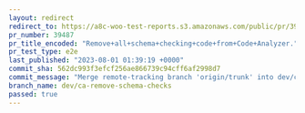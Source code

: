 ```yaml
---
layout: redirect
redirect_to: https://a8c-woo-test-reports.s3.amazonaws.com/public/pr/39487/e2e/index.html
pr_number: 39487
pr_title_encoded: "Remove+all+schema+checking+code+from+Code+Analyzer."
pr_test_type: e2e
last_published: "2023-08-01 01:39:19 +0000"
commit_sha: 562dc993f3efcf256ae866739c94cff6af2998d7
commit_message: "Merge remote-tracking branch 'origin/trunk' into dev/ca-remove-schema…"
branch_name: dev/ca-remove-schema-checks
passed: true
---
```

